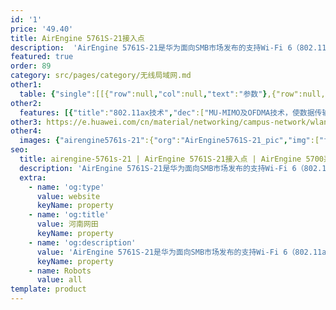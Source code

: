 ```yaml
---
id: '1'
price: '49.40'
title: AirEngine 5761S-21接入点
description:  'AirEngine 5761S-21是华为面向SMB市场发布的支持Wi-Fi 6（802.11ax）标准的无线接入点产品。内置智能天线，信号随用户而动，带来更好的覆盖效果。支持4×4 MIMO，2.4GHz和5GHz双频同时提供业务，整机速率可达5.375Gbps，适用于中、小企业办公、零售等高密室内覆盖场景。'
featured: true
order: 89
category: src/pages/category/无线局域网.md
other1: 
  table: {"single":[[{"row":null,"col":null,"text":"参数"},{"row":null,"col":null,"text":"AirEngine 5761S-21"}],[{"row":null,"col":null,"text":"尺寸（直径×高）"},{"row":null,"col":null,"text":"Φ220 x 50mm"}],[{"row":null,"col":null,"text":"电源输入"},{"row":null,"col":null,"text":"DC：12V±10%\nPoE供电：满足802.3at以太网供电标准"}],[{"row":null,"col":null,"text":"最大功耗"},{"row":null,"col":null,"text":"17.9W（不包含USB）\n说明：实际最大功耗遵照不同国家和地区法规而有所不同"}],[{"row":null,"col":null,"text":"最大用户数"},{"row":null,"col":null,"text":"≤1024\n说明：使用环境不同实际用户数存在差异"}],[{"row":null,"col":null,"text":"工作温度"},{"row":null,"col":null,"text":"-10℃ ～+50℃"}],[{"row":null,"col":null,"text":"天线类型"},{"row":null,"col":null,"text":"内置智能天线"}],[{"row":null,"col":null,"text":"MIMO:空间流"},{"row":null,"col":null,"text":"2.4GHz: 2×2:2，5GHz：4×4:4"}],[{"row":null,"col":null,"text":"无线协议"},{"row":null,"col":null,"text":"802.11a/b/g/n/ac/ac wave2/ax"}],[{"row":null,"col":null,"text":"最高速率"},{"row":null,"col":null,"text":"5.375Gbps"}]]}
other2:
  features: [{"title":"802.11ax技术","dec":["MU-MIMO及OFDMA技术，使数据传输有序、高效1024QAM调制方式，整机6条空间流，空口速率高达5.375Gbps"]},{"title":"智能天线","dec":["内置双频共口面智能天线，自动抑制干扰，覆盖半径提升20%，同位置信号强度提升100%，给用户带来稳定无死角的覆盖"]},{"title":"云管理","dec":["可通过华为云管理平台对AP设备及业务进行管理和运维，节省网络运维成本"]}]
other3: https://e.huawei.com/cn/material/networking/campus-network/wlan/8467374400834a4e85f0c8ae654ec493
other4:
  images: {"airengine5761s-21":{"org":"AirEngine5761S-21_pic","img":["front.webp","front_bottom.webp","front_left.webp","front_right.webp","front_top.webp","rear.webp","rear_top.webp"]}}
seo:
  title: airengine-5761s-21 | AirEngine 5761S-21接入点 | AirEngine 5700系列 | 室内接入点 | 无线局域网 | 企业网络
  description: 'AirEngine 5761S-21是华为面向SMB市场发布的支持Wi-Fi 6（802.11ax）标准的无线接入点产品。内置智能天线，信号随用户而动，带来更好的覆盖效果。支持4×4 MIMO，2.4GHz和5GHz双频同时提供业务，整机速率可达5.375Gbps，适用于中、小企业办公、零售等高密室内覆盖场景。'
  extra:
    - name: 'og:type'
      value: website
      keyName: property
    - name: 'og:title'
      value: 河南网田
      keyName: property
    - name: 'og:description'
      value: 'AirEngine 5761S-21是华为面向SMB市场发布的支持Wi-Fi 6（802.11ax）标准的无线接入点产品。内置智能天线，信号随用户而动，带来更好的覆盖效果。支持4×4 MIMO，2.4GHz和5GHz双频同时提供业务，整机速率可达5.375Gbps，适用于中、小企业办公、零售等高密室内覆盖场景。'
      keyName: property
    - name: Robots
      value: all
template: product
---
```

